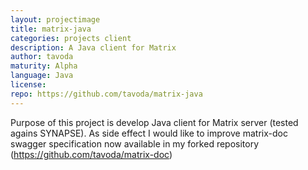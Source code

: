 ```yaml
---
layout: projectimage
title: matrix-java
categories: projects client
description: A Java client for Matrix
author: tavoda
maturity: Alpha
language: Java
license: 
repo: https://github.com/tavoda/matrix-java
---
```


Purpose of this project is develop Java client for Matrix server (tested agains SYNAPSE). As side effect I would like to improve matrix-doc swagger specification now available in my forked repository (https://github.com/tavoda/matrix-doc)

